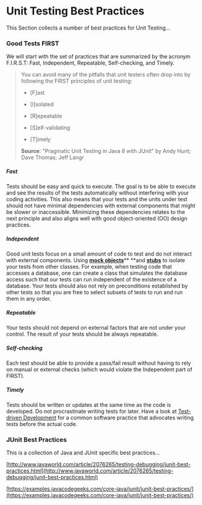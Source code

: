 # Unit Testing Best Practices

This Section collects a number of best practices for Unit Testing...

### Good Tests FIRST

We will start with the set of practices that are summarized by the acronym F.I.R.S.T: Fast, Independent, Repeatable, Self-checking, and Timely.

> You can avoid many of the pitfalls that unit testers often drop into by following the FIRST principles of unit testing:
>
> * \[F\]ast
>
> * \[I\]solated
>
> * \[R\]epeatable
>
> * \[S\]elf-validating
>
> * \[T\]imely
>
> **Source**: "Pragmatic Unit Testing in Java 8 with JUnit" by Andy Hunt; Dave Thomas; Jeff Langr

##### Fast 
Tests should be easy and quick to execute. The goal is to be able to execute and see the results of the tests automatically without interfering with your coding activities. 
This also means that your tests and the units under test should not have minimal dependencies with external components that might be slower or inaccessible. Minimizing these dependencies relates to the next principle and also aligns well with good object-oriented (OO) design practices.

##### Independent 
Good unit tests focus on a small amount of code to test and do not interact with external components. Using [**mock objects**](https://en.wikipedia.org/wiki/Mock_object)** **and [**stubs**](https://en.wikipedia.org/wiki/Test_stub) to isolate your tests from other classes. For example, when testing code that accesses a database, one can create a class that simulates the database access such that our tests can run independent of the existence of a database. 
Your tests should also not rely on preconditions established by other tests so that you are free to select subsets of tests to run and run them in any order. 
 
##### Repeatable
Your tests should not depend on external factors that are not under your control. The result of your tests should be always repeatable.

##### Self-checking
Each test should be able to provide a pass/fail result without having to rely on manual or external checks (which would violate the Independent part of FIRST).

##### Timely
Tests should be written or updates at the same time as the code is developed. Do not procrastinate writing tests for later. Have a look at [Test-driven Development](https://en.wikipedia.org/wiki/Test-driven_development) for a common software practice that advocates writing tests before the actual code.


### JUnit Best Practices

This is a collection of Java and JUnit specific best practices...

[http://www.javaworld.com/article/2076265/testing-debugging/junit-best-practices.html](http://www.javaworld.com/article/2076265/testing-debugging/junit-best-practices.html)

[https://examples.javacodegeeks.com/core-java/junit/junit-best-practices/](https://examples.javacodegeeks.com/core-java/junit/junit-best-practices/)

